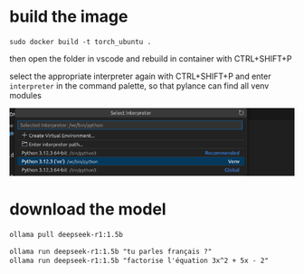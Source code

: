# build the image

```
sudo docker build -t torch_ubuntu .
```

then open the folder in vscode and rebuild in container with CTRL+SHIFT+P

select the appropriate interpreter again with CTRL+SHIFT+P and enter `interpreter` in the command palette, so that pylance can find all venv modules

![](images/select_interpreter.png)

# download the model

```
ollama pull deepseek-r1:1.5b
```

```
ollama run deepseek-r1:1.5b "tu parles français ?"
ollama run deepseek-r1:1.5b "factorise l'équation 3x^2 + 5x - 2"
```



